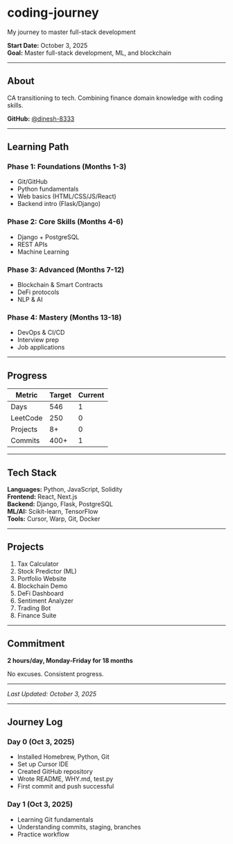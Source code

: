 # coding-journey

My journey to master full-stack development

**Start Date:** October 3, 2025  
**Goal:** Master full-stack development, ML, and blockchain

---

## About

CA transitioning to tech. Combining finance domain knowledge with coding skills.

**GitHub:** [@dinesh-8333](https://github.com/dinesh-8333)

---

## Learning Path

### Phase 1: Foundations (Months 1-3)
- Git/GitHub
- Python fundamentals
- Web basics (HTML/CSS/JS/React)
- Backend intro (Flask/Django)

### Phase 2: Core Skills (Months 4-6)
- Django + PostgreSQL
- REST APIs
- Machine Learning

### Phase 3: Advanced (Months 7-12)
- Blockchain & Smart Contracts
- DeFi protocols
- NLP & AI

### Phase 4: Mastery (Months 13-18)
- DevOps & CI/CD
- Interview prep
- Job applications

---

## Progress

| Metric | Target | Current |
|--------|--------|---------|
| Days | 546 | 1 |
| LeetCode | 250 | 0 |
| Projects | 8+ | 0 |
| Commits | 400+ | 1 |

---

## Tech Stack

**Languages:** Python, JavaScript, Solidity  
**Frontend:** React, Next.js  
**Backend:** Django, Flask, PostgreSQL  
**ML/AI:** Scikit-learn, TensorFlow  
**Tools:** Cursor, Warp, Git, Docker

---

## Projects

1. Tax Calculator
2. Stock Predictor (ML)
3. Portfolio Website
4. Blockchain Demo
5. DeFi Dashboard
6. Sentiment Analyzer
7. Trading Bot
8. Finance Suite

---

## Commitment

**2 hours/day, Monday-Friday for 18 months**

No excuses. Consistent progress.

---

*Last Updated: October 3, 2025*


---

## Journey Log

### Day 0 (Oct 3, 2025)
- Installed Homebrew, Python, Git
- Set up Cursor IDE
- Created GitHub repository
- Wrote README, WHY.md, test.py
- First commit and push successful

### Day 1 (Oct 3, 2025)
- Learning Git fundamentals
- Understanding commits, staging, branches
- Practice workflow